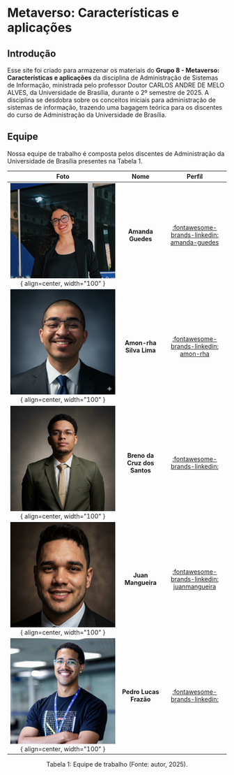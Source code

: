# **Metaverso: Características e aplicações**

## **Introdução**
Esse site foi criado para armazenar os materiais do **Grupo 8 - Metaverso: Características e aplicações** da disciplina de Administração de Sistemas de Informação, ministrada pelo professor Doutor CARLOS ANDRE DE MELO ALVES, da Universidade de Brasília, durante o 2º semestre de 2025. A disciplina se desdobra sobre os conceitos iniciais para administração de sistemas de informação, trazendo uma bagagem teórica para os discentes do curso de Administração da Universidade de Brasília.

## **Equipe**
Nossa equipe de trabalho é composta pelos discentes de Administração da Universidade de Brasília presentes na Tabela 1.

| Foto        | Nome                                 | Perfil |
| :---------: | :----------------------------------: | :----: |
| ![Foto Amanda Guedes (Membro Time)](assets/perfil_amanda.jpg){ align=center, width="100" } | **Amanda Guedes** | [:fontawesome-brands-linkedin: amanda-guedes](https://www.linkedin.com/in/amanda-guedes-027430285) |
| ![Foto Amon-rha Silva (Membro Time)](assets/perfil_amon_rha.png){ align=center, width="100" } | **Amon-rha Silva Lima** | [:fontawesome-brands-linkedin: amon-rha](https://linkedin.com/in/amon-rha-silva-lima-341094385) |
| ![Foto Breno da Cruz (Membro Time)](assets/perfil_breno.jpg){ align=center, width="100" } | **Breno da Cruz dos Santos** | [:fontawesome-brands-linkedin: ](https://linkedin.com/in/) |
| ![Foto Juan Mangueira(Membro Time)](assets/perfil_juan.png){ align=center, width="100" } | **Juan Mangueira** | [:fontawesome-brands-linkedin: juanmangueira](https://linkedin.com/in/juanmangueira) |
| ![Foto Pedro Lucas Frazão (Membro Time)](assets/perfil_pedro.jpg){ align=center, width="100" } | **Pedro Lucas Frazão** | [:fontawesome-brands-linkedin: ](https://linkedin.com/in/) |

<div style="text-align: center">
<p> Tabela 1: Equipe de trabalho (Fonte: autor, 2025).</p>
</div>